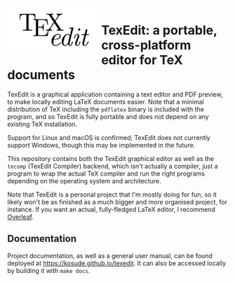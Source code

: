 <img src="res/logo-vec.svg" height=110 align=left>

# TexEdit: a portable, cross-platform editor for TeX documents

TexEdit is a graphical application containing a text editor and PDF preview, to make locally editing LaTeX documents easier. Note that a minimal
distribution of TeX including the `pdflatex` binary is included with the program, and so TexEdit is fully portable and does not depend on any existing
TeX installation.

Support for Linux and macOS is confirmed; TexEdit does not currently support Windows, though this may be implemented in the future.

This repository contains both the TexEdit graphical editor as well as the `tecomp` (TexEdit Compiler) backend, which isn't actually a compiler, just
a program to wrap the actual TeX compiler and run the right programs depending on the operating system and architecture.

Note that TexEdit is a personal project that I'm mostly doing for fun, so it likely won't be as finished as a much bigger and more organised project,
for instance. If you want an actual, fully-fledged LaTeX editor, I recommend [Overleaf](https://www.overleaf.com/).


## Documentation

Project documentation, as well as a general user manual, can be found deployed at https://kosude.github.io/texedit. It can also be accessed locally
by building it with `make docs`.
